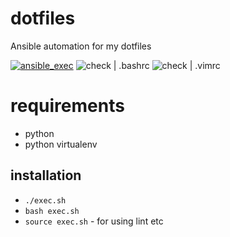 # dotfiles

Ansible automation for my dotfiles

[![ansible_exec](https://github.com/tenhishadow/dotfiles/workflows/ansible_exec/badge.svg)](https://github.com/tenhishadow/dotfiles/actions?query=workflow%3Aansible_exec)
![check | .bashrc](https://github.com/tenhishadow/dotfiles/workflows/check%20%7C%20.bashrc/badge.svg)
![check | .vimrc](https://github.com/tenhishadow/dotfiles/workflows/check%20%7C%20.vimrc/badge.svg)

# requirements
* python
* python virtualenv

## installation

* ```./exec.sh```
* ```bash exec.sh```
* ```source exec.sh``` - for using lint etc
